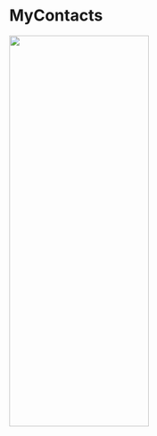 # MyContacts


<img src="https://github.com/veskol1/MyContacts/blob/main/mycontectsgif.gif" width="250" height="700"/>

